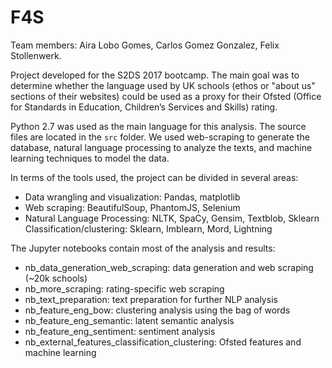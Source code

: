 # F4S
Team members: Aira Lobo Gomes, Carlos Gomez Gonzalez, Felix Stollenwerk.

Project developed for the S2DS 2017 bootcamp. The main goal was to determine whether the language used by UK schools (ethos or "about us" sections of their websites) could be used as a proxy for their Ofsted (Office for Standards in Education, Children’s Services and Skills) rating. 

Python 2.7 was used as the main language for this analysis. The source files are located in the ``src`` folder. We used web-scraping to generate the database, natural language processing to analyze the texts, and machine learning techniques to model the data. 

In terms of the tools used, the project can be divided in several areas:

* Data wrangling and visualization:​ Pandas, matplotlib
* Web scraping:​ BeautifulSoup, PhantomJS, Selenium
* Natural Language Processing:​ NLTK, SpaCy, Gensim, Textblob, Sklearn Classification/clustering:​ Sklearn, Imblearn, Mord, Lightning

The Jupyter notebooks contain most of the analysis and results:
* nb_data_generation_web_scraping: ​data generation and web scraping (~20k schools) 
* nb_more_scraping: ​rating-specific web scraping
* nb_text_preparation: ​text preparation for further NLP analysis
* nb_feature_eng_bow: ​clustering analysis using the bag of words 
* nb_feature_eng_semantic: ​latent semantic analysis
* nb_feature_eng_sentiment: ​sentiment analysis 
* nb_external_features_classification_clustering: ​Ofsted features and machine learning

